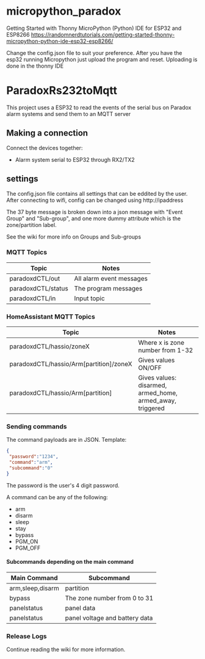 # micropython_paradox

Getting Started with Thonny MicroPython (Python) IDE for ESP32 and ESP8266
https://randomnerdtutorials.com/getting-started-thonny-micropython-python-ide-esp32-esp8266/

Change the config.json file to suit your preference. 
After you have the esp32 running Micropython just upload the program and reset. Uploading is done in the thonny IDE


# ParadoxRs232toMqtt

This project uses a ESP32 to read the events of the serial bus on Paradox alarm systems and send them to an MQTT server

## Making a connection

Connect the devices together:
- Alarm system serial to ESP32 through RX2/TX2<br>

## settings

The config.json file contains all settings that can be eddited by the user.
After connecting to wifi, config can be changed using http://ipaddress

        
The 37 byte message is broken down into a json message with "Event Group" and "Sub-group", and one more dummy attribute which is the zone/partition label.

See the wiki for more info on Groups and Sub-groups


### MQTT Topics 

| Topic              | Notes                     |
|--------------------|---------------------------|
| paradoxdCTL/out    | All alarm event messages  |
| paradoxdCTL/status | The program messages      |
| paradoxdCTL/in     | Input topic               |

### HomeAssistant MQTT Topics

| Topic                                   | Notes                                                     |
|-----------------------------------------|-----------------------------------------------------------|
| paradoxdCTL/hassio/zoneX                | Where x is zone number from 1-32                          |
| paradoxdCTL/hassio/Arm[partition]/zoneX | Gives values ON/OFF                                       |
| paradoxdCTL/hassio/Arm[partition]       | Gives values: disarmed, armed_home, armed_away, triggered |

### Sending commands

The command payloads are in JSON. Template:
```json
{
 "password":"1234",
 "command":"arm",
 "subcommand":"0"
}
```
The password is the user's 4 digit password.

A command can be any of the following:
- arm
- disarm
- sleep
- stay
- bypass
- PGM_ON
- PGM_OFF
	
#### Subcommands depending on the main command
	
| Main Command     | Subcommand                     |
|------------------|--------------------------------|
| arm,sleep,disarm | partition                      |
| bypass           | The zone number from 0 to 31   |
| panelstatus      | panel data                     |
| panelstatus      | panel voltage and battery data |

### Release Logs


Continue reading the wiki for more information.
